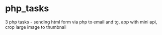 # php_tasks
3 php tasks - sending html form via php to email and tg, app with mini api, crop large image to thumbnail
